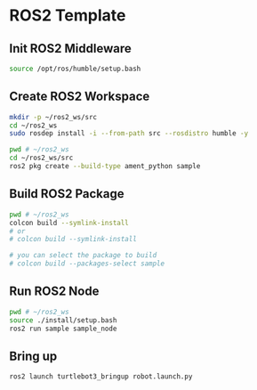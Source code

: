 # ROS2 Template

## Init ROS2 Middleware

```bash
source /opt/ros/humble/setup.bash
```

## Create ROS2 Workspace

```bash
mkdir -p ~/ros2_ws/src
cd ~/ros2_ws
sudo rosdep install -i --from-path src --rosdistro humble -y
```

```bash
pwd # ~/ros2_ws
cd ~/ros2_ws/src
ros2 pkg create --build-type ament_python sample
```

## Build ROS2 Package

```bash
pwd # ~/ros2_ws
colcon build --symlink-install
# or 
# colcon build --symlink-install

# you can select the package to build
# colcon build --packages-select sample
```

## Run ROS2 Node

```bash
pwd # ~/ros2_ws
source ./install/setup.bash
ros2 run sample sample_node
```

## Bring up

```bash
ros2 launch turtlebot3_bringup robot.launch.py
```
